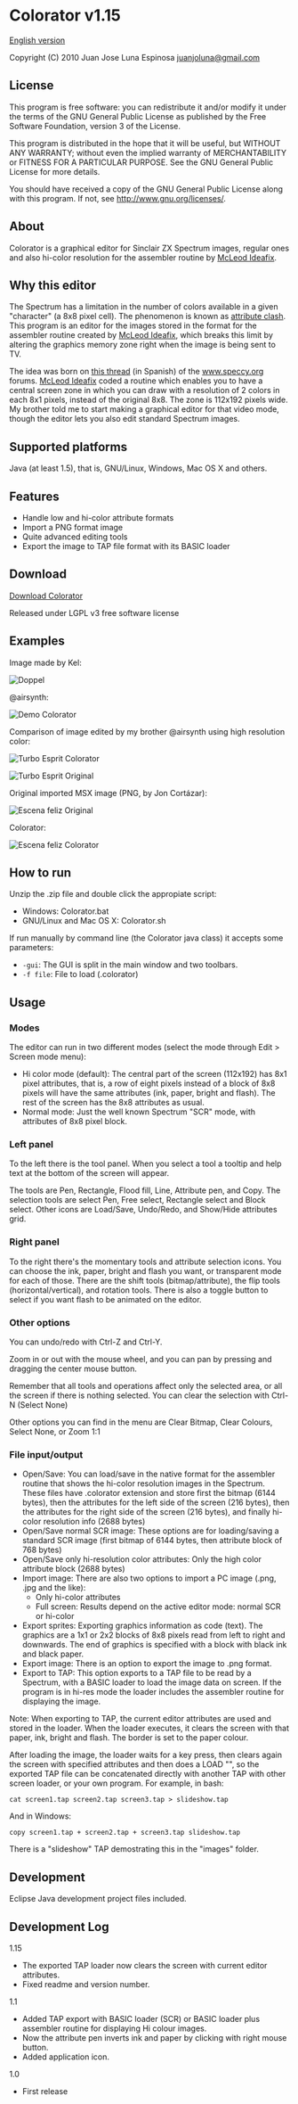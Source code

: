 Colorator v1.15
===============

[English version](https://github.com/yomboprime/colorator/blob/master/README-es.md)

Copyright (C) 2010 Juan Jose Luna Espinosa juanjoluna@gmail.com

License
-------

This program is free software: you can redistribute it and/or modify it under the terms of the GNU General Public License as published by the Free Software Foundation, version 3 of the License.

This program is distributed in the hope that it will be useful, but WITHOUT ANY WARRANTY; without even the implied warranty of MERCHANTABILITY or FITNESS FOR A PARTICULAR PURPOSE.  See the GNU General Public License for more details.

You should have received a copy of the GNU General Public License along with this program.  If not, see <http://www.gnu.org/licenses/>.
 
About
-----

Colorator is a graphical editor for Sinclair ZX Spectrum images, regular ones and also hi-color resolution for the assembler routine by [McLeod Ideafix](http://www.zxprojects.com/).

Why this editor
---------------

The Spectrum has a limitation in the number of colors available in a given "character" (a 8x8 pixel cell). The phenomenon is known as [attribute clash](https://en.wikipedia.org/wiki/Attribute_clash). This program is an editor for the images stored in the format for the assembler routine created by [McLeod Ideafix](http://www.zxprojects.com/), which breaks this limit by altering the graphics memory zone right when the image is being sent to TV.

The idea was born on [this thread](http://www.speccy.org/foro/viewtopic.php?f=6&t=1194) (in Spanish) of the www.speccy.org forums. [McLeod Ideafix](http://www.zxprojects.com/) coded a routine which enables you to have a central screen zone in which you can draw with a resolution of 2 colors in each 8x1 pixels, instead of the original 8x8. The zone is 112x192 pixels wide. My brother told me to start making a graphical editor for that video mode, though the editor lets you also edit standard Spectrum images.

Supported platforms
-------------------

Java (at least 1.5), that is, GNU/Linux, Windows, Mac OS X and others.

Features
--------

- Handle low and hi-color attribute formats
- Import a PNG format image
- Quite advanced editing tools
- Export the image to TAP file format with its BASIC loader

Download
--------

[Download Colorator](https://github.com/yomboprime/colorator)

Released under LGPL v3 free software license

Examples
--------

Image made by Kel:

![Doppel](http://airsynth.es/archivos/colorator/examples/doppel.png)


@airsynth:

![Demo Colorator](http://airsynth.es/archivos/colorator/examples/demo-colorator.png)

Comparison of image edited by my brother @airsynth using high resolution color:

![Turbo Esprit Colorator](http://airsynth.es/archivos/colorator/examples/turboesprit-colorator.png)

![Turbo Esprit Original](http://airsynth.es/archivos/colorator/examples/turboesprit-original.png)


Original imported MSX image (PNG, by Jon Cortázar):

![Escena feliz Original](http://airsynth.es/archivos/colorator/examples/escena-feliz-jon-cortazar-msx.png)

Colorator:

![Escena feliz Colorator](http://airsynth.es/archivos/colorator/examples/escena-feliz-jon-cortazar.png)

How to run
----------

Unzip the .zip file and double click the appropiate script:

- Windows: Colorator.bat
- GNU/Linux and Mac OS X: Colorator.sh

If run manually by command line (the Colorator java class) it accepts some parameters:

- `-gui`: The GUI is split in the main window and two toolbars.
- `-f file`: File to load (.colorator)

Usage
-----

### Modes

The editor can run in two different modes (select the mode through Edit > Screen mode menu):

- Hi color mode (default): The central part of the screen (112x192) has 8x1 pixel attributes, that is, a row of eight pixels instead of a block of 8x8 pixels will have the same attributes (ink, paper, bright and flash). The rest of the screen has the 8x8 attributes as usual.
- Normal mode: Just the well known Spectrum "SCR" mode, with attributes of 8x8 pixel block.

### Left panel

To the left there is the tool panel. When  you select a tool a tooltip and help text at the bottom of the screen will appear.

The tools are Pen, Rectangle, Flood fill, Line, Attribute pen, and Copy. The selection tools are select Pen, Free select, Rectangle select and Block select. Other icons are Load/Save, Undo/Redo, and Show/Hide attributes grid.

### Right panel

To the right there's the momentary tools and attribute selection icons. You can choose the ink, paper, bright and flash you want, or transparent mode for each of those. There are the shift tools (bitmap/attribute), the flip tools (horizontal/vertical), and rotation tools. There is also a toggle button to select if you want flash to be animated on the editor.

### Other options

You can undo/redo with Ctrl-Z and Ctrl-Y.

Zoom in or out with the mouse wheel, and you can pan by pressing and dragging the center mouse button.

Remember that all tools and operations affect only the selected area, or all the screen if there is nothing selected. You can clear the selection with Ctrl-N (Select None)

Other options you can find in the menu are Clear Bitmap, Clear Colours, Select None, or Zoom 1:1

### File input/output

- Open/Save: You can load/save in the native format for the assembler routine that shows the hi-color resolution images in the Spectrum. These files have .colorator extension and store first the bitmap (6144 bytes), then the attributes for the left side of the screen (216 bytes), then the attributes for the right side of the screen (216 bytes), and finally hi-color resolution info (2688 bytes)
- Open/Save normal SCR image: These options are for loading/saving a standard SCR image (first bitmap of 6144 bytes, then attribute block of 768 bytes)
- Open/Save only hi-resolution color attributes: Only the high color attribute block (2688 bytes)
- Import image: There are also two options to import a PC image (.png, .jpg and the like):
	- Only hi-color attributes
	- Full screen: Results depend on the active editor mode: normal SCR or hi-color
- Export sprites: Exporting graphics information as code (text). The graphics are a 1x1 or 2x2 blocks of 8x8 pixels read from left to right and downwards. The end of graphics is specified with a block with black ink and black paper.
- Export image: There is an option to export the image to .png format.
- Export to TAP: This option exports to a TAP file to be read by a Spectrum, with a BASIC loader to load the image data on screen. If the program is in hi-res mode the loader includes the assembler routine for displaying the image.

Note: When exporting to TAP, the current editor attributes are used and stored in the loader. When the loader executes, it clears the screen with that paper, ink, bright and flash. The border is set to the paper colour.

After loading the image, the loader waits for a key press, then clears again the screen with specified attributes and then does a LOAD "", so the exported TAP file can be concatenated directly with another TAP with other screen loader, or your own program. For example, in bash:

`cat screen1.tap screen2.tap screen3.tap > slideshow.tap`

And in Windows:

`copy screen1.tap + screen2.tap + screen3.tap slideshow.tap`

There is a "slideshow" TAP demostrating this in the "images" folder.

Development
-----------

Eclipse Java development project files included.

Development Log
---------------

1.15

- The exported TAP loader now clears the screen with current editor attributes.
- Fixed readme and version number.

1.1

- Added TAP export with BASIC loader (SCR) or BASIC loader plus assembler routine for displaying Hi colour images.
- Now the attribute pen inverts ink and paper by clicking with right mouse button.
- Added application icon.

1.0

- First release
